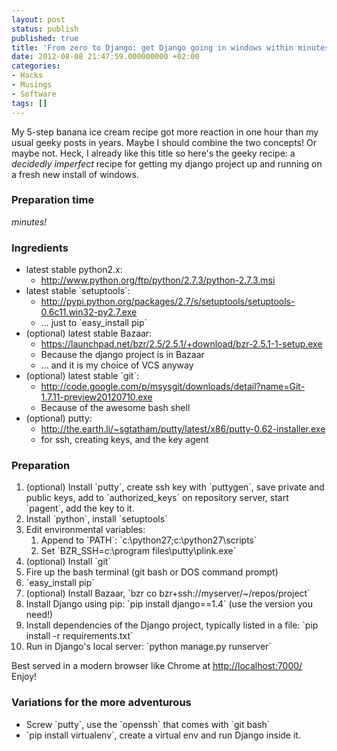 ```yaml
---
layout: post
status: publish
published: true
title: 'From zero to Django: get Django going in windows within minutes'
date: 2012-08-08 21:47:59.000000000 +02:00
categories:
- Hacks
- Musings
- Software
tags: []
---
```

My 5-step banana ice cream recipe got more reaction in one hour than my usual geeky posts in years. Maybe I should combine the two concepts! Or maybe not. Heck, I already like this title so here's the geeky recipe: a *decidedly imperfect* recipe for getting my django project up and running on a fresh new install of windows.

<h3>Preparation time</h3>

*minutes!*

<h3>Ingredients</h3>

<ul>
<li>latest stable python2.x:

<ul>
<li><a href="http://www.python.org/ftp/python/2.7.3/python-2.7.3.msi">http://www.python.org/ftp/python/2.7.3/python-2.7.3.msi</a></li>
</ul></li>
<li>latest stable `setuptools`:

<ul>
<li><a href="http://pypi.python.org/packages/2.7/s/setuptools/setuptools-0.6c11.win32-py2.7.exe">http://pypi.python.org/packages/2.7/s/setuptools/setuptools-0.6c11.win32-py2.7.exe</a></li>
<li>... just to `easy_install pip`</li>
</ul></li>
<li>(optional) latest stable Bazaar:

<ul>
<li><a href="https://launchpad.net/bzr/2.5/2.5.1/+download/bzr-2.5.1-1-setup.exe">https://launchpad.net/bzr/2.5/2.5.1/+download/bzr-2.5.1-1-setup.exe</a></li>
<li>Because the django project is in Bazaar</li>
<li>... and it is my choice of VCS anyway</li>
</ul></li>
<li>(optional) latest stable `git`:

<ul>
<li><a href="http://code.google.com/p/msysgit/downloads/detail?name=Git-1.7.11-preview20120710.exe">http://code.google.com/p/msysgit/downloads/detail?name=Git-1.7.11-preview20120710.exe</a></li>
<li>Because of the awesome bash shell</li>
</ul></li>
<li>(optional) putty:

<ul>
<li><a href="http://the.earth.li/~sgtatham/putty/latest/x86/putty-0.62-installer.exe">http://the.earth.li/~sgtatham/putty/latest/x86/putty-0.62-installer.exe</a></li>
<li>for ssh, creating keys, and the key agent</li>
</ul></li>
</ul>

<h3>Preparation</h3>

<ol>
<li>(optional) Install `putty`, create ssh key with `puttygen`, save private and public keys, add to `authorized_keys` on repository server, start `pagent`, add the key to it.</li>
<li>Install `python`, install `setuptools`</li>
<li>Edit environmental variables:

<ol>
<li>Append to `PATH`: `c:\python27;c:\python27\scripts`</li>
<li>Set `BZR_SSH=c:\program files\putty\plink.exe`</li>
</ol></li>
<li>(optional) Install `git`</li>
<li>Fire up the bash terminal (git bash or DOS command prompt)</li>
<li>`easy_install pip`</li>
<li>(optional) Install Bazaar, `bzr co bzr+ssh://myserver/~/repos/project`</li>
<li>Install Django using pip: `pip install django==1.4` (use the version you need!)</li>
<li>Install dependencies of the Django project, typically listed in a file: `pip install -r requirements.txt`</li>
<li>Run in Django's local server: `python manage.py runserver`</li>
</ol>

Best served in a modern browser like Chrome at <a href="http://localhost:7000/">http://localhost:7000/</a> Enjoy!

<h3>Variations for the more adventurous</h3>

<ul>
<li>Screw `putty`, use the `openssh` that comes with `git bash`</li>
<li>`pip install virtualenv`, create a virtual env and run Django inside it.</li>
</ul>

